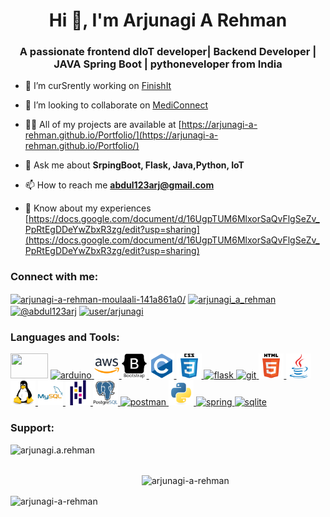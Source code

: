 <h1 align="center">Hi 👋, I'm Arjunagi A Rehman</h1>
<h3 align="center">A passionate frontend dIoT developer| Backend Developer | JAVA Spring Boot | pythoneveloper from India</h3>

- 🔭 I’m curSrently working on [FinishIt](https://github.com/arjunagi-a-rehman/FinishIt)

- 👯 I’m looking to collaborate on [MediConnect](https://github.com/arjunagi-a-rehman/MediConnect)

- 👨‍💻 All of my projects are available at [https://arjunagi-a-rehman.github.io/Portfolio/](https://arjunagi-a-rehman.github.io/Portfolio/)

- 💬 Ask me about **SrpingBoot, Flask, Java,Python, IoT**

- 📫 How to reach me **abdul123arj@gmail.com**

- 📄 Know about my experiences [https://docs.google.com/document/d/16UgpTUM6MlxorSaQvFlgSeZv_PpRtEgDDeYwZbxR3zg/edit?usp=sharing](https://docs.google.com/document/d/16UgpTUM6MlxorSaQvFlgSeZv_PpRtEgDDeYwZbxR3zg/edit?usp=sharing)

<h3 align="left">Connect with me:</h3>
<p align="left">
<a href="https://linkedin.com/in/arjunagi-a-rehman-moulaali-141a861a0/" target="blank"><img align="center" src="https://raw.githubusercontent.com/rahuldkjain/github-profile-readme-generator/master/src/images/icons/Social/linked-in-alt.svg" alt="arjunagi-a-rehman-moulaali-141a861a0/" height="30" width="40" /></a>
<a href="https://www.leetcode.com/arjunagi_a_rehman" target="blank"><img align="center" src="https://raw.githubusercontent.com/rahuldkjain/github-profile-readme-generator/master/src/images/icons/Social/leet-code.svg" alt="arjunagi_a_rehman" height="30" width="40" /></a>
<a href="https://www.hackerearth.com/@abdul123arj" target="blank"><img align="center" src="https://raw.githubusercontent.com/rahuldkjain/github-profile-readme-generator/master/src/images/icons/Social/hackerearth.svg" alt="@abdul123arj" height="30" width="40" /></a>
<a href="https://auth.geeksforgeeks.org/user/user/arjunagi" target="blank"><img align="center" src="https://raw.githubusercontent.com/rahuldkjain/github-profile-readme-generator/master/src/images/icons/Social/geeks-for-geeks.svg" alt="user/arjunagi" height="30" width="40" /></a>
</p>

<h3 align="left">Languages and Tools:</h3>
<p align="left">
  <a><img src="https://www.pngfind.com/pngs/m/53-535670_spring-framework-logo-spring-boot-hd-png-download.png](https://www.optimez.me/images/resource/springboot.jpg)"  width="60" height="40"/>
</a>
  <a href="https://www.arduino.cc/" target="_blank" rel="noreferrer"> <img src="https://cdn.worldvectorlogo.com/logos/arduino-1.svg" alt="arduino" width="40" height="40"/> </a> <a href="https://aws.amazon.com" target="_blank" rel="noreferrer"> <img src="https://raw.githubusercontent.com/devicons/devicon/master/icons/amazonwebservices/amazonwebservices-original-wordmark.svg" alt="aws" width="40" height="40"/> </a> <a href="https://getbootstrap.com" target="_blank" rel="noreferrer"> <img src="https://raw.githubusercontent.com/devicons/devicon/master/icons/bootstrap/bootstrap-plain-wordmark.svg" alt="bootstrap" width="40" height="40"/> </a> <a href="https://www.cprogramming.com/" target="_blank" rel="noreferrer"> <img src="https://raw.githubusercontent.com/devicons/devicon/master/icons/c/c-original.svg" alt="c" width="40" height="40"/> </a> <a href="https://www.w3schools.com/css/" target="_blank" rel="noreferrer"> <img src="https://raw.githubusercontent.com/devicons/devicon/master/icons/css3/css3-original-wordmark.svg" alt="css3" width="40" height="40"/> </a> <a href="https://flask.palletsprojects.com/" target="_blank" rel="noreferrer"> <img src="https://www.vectorlogo.zone/logos/pocoo_flask/pocoo_flask-icon.svg" alt="flask" width="40" height="40"/> </a> <a href="https://git-scm.com/" target="_blank" rel="noreferrer"> <img src="https://www.vectorlogo.zone/logos/git-scm/git-scm-icon.svg" alt="git" width="40" height="40"/> </a> <a href="https://www.w3.org/html/" target="_blank" rel="noreferrer"> <img src="https://raw.githubusercontent.com/devicons/devicon/master/icons/html5/html5-original-wordmark.svg" alt="html5" width="40" height="40"/> </a> <a href="https://www.java.com" target="_blank" rel="noreferrer"> <img src="https://raw.githubusercontent.com/devicons/devicon/master/icons/java/java-original.svg" alt="java" width="40" height="40"/> </a> <a href="https://www.linux.org/" target="_blank" rel="noreferrer"> <img src="https://raw.githubusercontent.com/devicons/devicon/master/icons/linux/linux-original.svg" alt="linux" width="40" height="40"/> </a> <a href="https://www.mysql.com/" target="_blank" rel="noreferrer"> <img src="https://raw.githubusercontent.com/devicons/devicon/master/icons/mysql/mysql-original-wordmark.svg" alt="mysql" width="40" height="40"/> </a> <a href="https://pandas.pydata.org/" target="_blank" rel="noreferrer"> <img src="https://raw.githubusercontent.com/devicons/devicon/2ae2a900d2f041da66e950e4d48052658d850630/icons/pandas/pandas-original.svg" alt="pandas" width="40" height="40"/> </a> <a href="https://www.postgresql.org" target="_blank" rel="noreferrer"> <img src="https://raw.githubusercontent.com/devicons/devicon/master/icons/postgresql/postgresql-original-wordmark.svg" alt="postgresql" width="40" height="40"/> </a> <a href="https://postman.com" target="_blank" rel="noreferrer"> <img src="https://www.vectorlogo.zone/logos/getpostman/getpostman-icon.svg" alt="postman" width="40" height="40"/> </a> <a href="https://www.python.org" target="_blank" rel="noreferrer"> <img src="https://raw.githubusercontent.com/devicons/devicon/master/icons/python/python-original.svg" alt="python" width="40" height="40"/> </a> <a href="https://spring.io/" target="_blank" rel="noreferrer"> <img src="https://www.vectorlogo.zone/logos/springio/springio-icon.svg" alt="spring" width="40" height="40"/> </a> <a href="https://www.sqlite.org/" target="_blank" rel="noreferrer"> <img src="https://www.vectorlogo.zone/logos/sqlite/sqlite-icon.svg" alt="sqlite" width="40" height="40"/> </a> </p>

<h3 align="left">Support:</h3>
<p><a href="https://www.buymeacoffee.com/arjunagi.a.rehman"> <img align="left" src="https://cdn.buymeacoffee.com/buttons/v2/default-yellow.png" height="50" width="210" alt="arjunagi.a.rehman" /></a></p><br><br>

<p><img align="center" src="https://github-readme-stats.vercel.app/api/top-langs?username=arjunagi-a-rehman&show_icons=true&locale=en&layout=compact" alt="arjunagi-a-rehman" /></p>

<p><img align="center" src="https://github-readme-streak-stats.herokuapp.com/?user=arjunagi-a-rehman&" alt="arjunagi-a-rehman" /></p>
